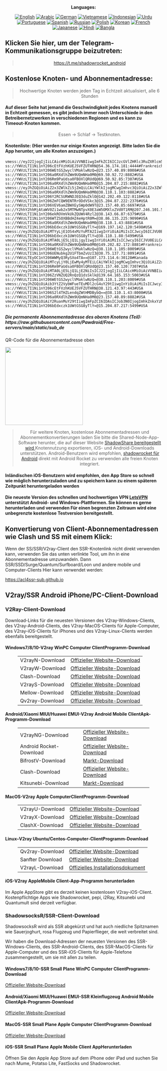 
<div align="center">

**Languages:**

[![English](https://img.shields.io/badge/Language-English-red?style=for-the-badge)](README-en.md)
[![Arabic](https://img.shields.io/badge/Language-Arabic-red?style=for-the-badge)](README-ar.md)
[![German](https://img.shields.io/badge/Language-German-red?style=for-the-badge)](README-de.md)
[![Vietnamese](https://img.shields.io/badge/Language-Vietnamese-red?style=for-the-badge)](README-vi.md)
[![Indonesian](https://img.shields.io/badge/Language-Indonesian-red?style=for-the-badge)](README-id.md)
[![Urdu](https://img.shields.io/badge/Language-Urdu-red?style=for-the-badge)](README-ur-PK.md)
[![Portuguese](https://img.shields.io/badge/Language-Portuguese-red?style=for-the-badge)](README-pt-BR.md)
[![Spanish](https://img.shields.io/badge/Language-Spanish-red?style=for-the-badge)](README-es.md)
[![Russian](https://img.shields.io/badge/Language-Russian-red?style=for-the-badge)](README-ru.md)
[![Polish](https://img.shields.io/badge/Language-Polish-red?style=for-the-badge)](README-pl.md)
[![Korean](https://img.shields.io/badge/Language-Korean-red?style=for-the-badge)](README-ko-KR.md)
[![French](https://img.shields.io/badge/Language-French-red?style=for-the-badge)](README-fr.md)
[![Japanese](https://img.shields.io/badge/Language-Japanese-red?style=for-the-badge)](README-ja.md)
[![Hindi](https://img.shields.io/badge/Language-Hindi-red?style=for-the-badge)](README-hi.md)
[![Bangla](https://img.shields.io/badge/Language-Bangla-red?style=for-the-badge)](README-bn.md)

</div>
<h2>Klicken Sie hier, um der Telegram-Kommunikationsgruppe beizutreten:</h2>
 <blockquote>
 <p style="text-align: center;"><a href="https://t.me/shadowrocket_android">https://t.me/shadowrocket_android</a></p>
 </blockquote>
 <h2>Kostenlose Knoten- und Abonnementadresse:</h2>
 <blockquote>
 <p style="text-align: center;">Hochwertige Knoten werden jeden Tag in Echtzeit aktualisiert, alle 6 Stunden</p>
 </blockquote>
 <h4>Auf dieser Seite hat jemand die Geschwindigkeit jedes Knotens manuell in Echtzeit gemessen, es gibt jedoch immer noch Unterschiede in den Betreibernetzwerken in verschiedenen Regionen und es kann zu Timeout-Knoten kommen. </h4>
 <blockquote>
 <p style="text-align: center;">Essen -> Schlaf -> Testknoten. </p>
 </blockquote>
 <h4>Knotenliste: (Hier werden nur einige Knoten angezeigt. Bitte laden Sie die App herunter, um alle Knoten anzuzeigen.)</h4>
    
```
vmess://eyJ2IjogIjIiLCAicHMiOiAiVVNBIiwgImFkZCI6ICJzcGVlZHRlc3RuZXRlcm5hbmV3c2dnZmZuZXRlbWFpbGNsb3VkZmxhcmVjb21leHByZXNzdHZzb2Z0OThpci5lcm5hbmV3cy5nZ2ZmLm5ldCIsICJwb3J0IjogNDQzLCAiYWlkIjogMCwgInNjeSI6ICJhdXRvIiwgIm5ldCI6ICJ3cyIsICJ0eXBlIjogIm5vbmUiLCAidGxzIjogInRscyIsICJpZCI6ICJlMDc4ZmZkOC1jY2Y4LTQyZTgtZjJjOC0yZjZhOTJiNDdjOGYiLCAiaG9zdCI6ICJzcGVlZHRlc3RuZXRjb21leHByZXNzdHZzb2Z0OThpcmVybmFuZXdzZ2dmZm5ldGVtYWlsY2xvdWRmbGFyZS5lcm5hbmV3cy5nZ2ZmLm5ldCIsICJwYXRoIjogIi8/ZWQ9MjA0OCJ9
ss://YWVzLTI1Ni1nY206cEtFVzhKUEJ5VFZUTHRN@54.36.174.181:4444#Frankreich
ss://YWVzLTI1Ni1nY206WEtGS2wyclVMaklwNzQ=@23.157.40.89:8008#USA
ss://YWVzLTI1Ni1nY206a0RXdlhZWm9UQmNHa0M0@69.50.92.72:8882#USA
ss://YWVzLTI1Ni1nY206Rm9PaUdsa0FBOXlQRUdQ@69.50.92.85:7307#USA
ss://YWVzLTI1Ni1nY206a0RXdlhZWm9UQmNHa0M0@15.204.87.215:8882#USA
vmess://eyJhZGQiOiAiZ2x3ZWlkZi5jZmQiLCAiYWlkIjogMCwgImhvc3QiOiAiZ2x3ZWlkZi5jZmQiLCAiaWQiOiAiMTA1MmYyNGUtN2IwOS00NWViLWIwYzUtZDg1OGViMTI0MTkyIiwgIm5ldCI6ICJ3cyIsICJwYXRoIjogIi9saW5rd3MiLCAicG9ydCI6IDQ0MywgInBzIjogIlVTQSIsICJ0bHMiOiAidGxzIiwgInR5cGUiOiAiYXV0byIsICJzZWN1cml0eSI6ICJhdXRvIiwgInNraXAtY2VydC12ZXJpZnkiOiB0cnVlLCAic25pIjogIiJ9
ss://YWVzLTI1Ni1nY206a0RXdlhZWm9UQmNHa0M0@38.110.1.103:8882#USA
ss://YWVzLTI1Ni1nY206Y2RCSURWNDJEQ3duZklO@142.202.49.122:8118#USA
ss://YWVzLTI1Ni1nY206ZmFCQW9ENTRrODdVSkc3@15.204.87.222:2376#USA
ss://YWVzLTI1Ni1nY206VEV6amZBWXEySWp0dW9T@23.157.40.85:6697#USA
ss://Y2hhY2hhMjAtaWV0Zi1wb2x5MTMwNTpvX0E3aW5OMXlxZVd0T1RM@207.246.101.50:1633#USA
ss://YWVzLTI1Ni1nY206ekROVmVkUkZQUWV4Rzl2@38.143.66.87:6379#USA
ss://YWVzLTI1Ni1nY206WTZSOXBBdHZ4eHptR0M=@38.86.135.225:9090#USA
ss://YWVzLTI1Ni1nY206a0RXdlhZWm9UQmNHa0M0@38.110.1.43:8881#USA
ss://YWVzLTI1Ni1nY206bEdxczk1UWtGSG8yTlY=@169.197.142.120:5498#USA
vmess://eyJhZGQiOiAiMTYyLjE1OS4xMzYuMTA2IiwgInYiOiAiMiIsICJwcyI6ICJVU0EiLCAicG9ydCI6IDgwLCAiaWQiOiAiNTgyMDA5M2EtYmI3ZC00ZTE1LTg1NzUtMWE1MjlmMmQ4MjgyIiwgImFpZCI6ICIwIiwgIm5ldCI6ICJ3cyIsICJ0eXBlIjogIiIsICJob3N0IjogInJuMi5ob3N0bWpqLmNvbSIsICJwYXRoIjogIi8iLCAidGxzIjogIiJ9
ss://YWVzLTI1Ni1nY206bEdxczk1UWtGSG8yTlY=@38.110.1.88:5499#USA
vmess://eyJhZGQiOiAiMTA0LjE5LjQ1LjgyIiwgInYiOiAiMiIsICJwcyI6ICJVU0EiLCAicG9ydCI6IDIwOTUsICJpZCI6ICI3YTczN2Y0MS1iNzkyLTQyNjAtOTRmZi0zZDg2NGRhNjdiODAiLCAiYWlkIjogIjAiLCAibmV0IjogIndzIiwgInR5cGUiOiAiIiwgImhvc3QiOiAib25lYS5mbGhhLnJ1IiwgInBhdGgiOiAiLyIsICJ0bHMiOiAiIn0=
ss://YWVzLTI1Ni1nY206a0RXdlhZWm9UQmNHa0M0@149.202.82.172:8881#Frankreich
ss://YWVzLTI1Ni1nY206WEtGS2wyclVMaklwNzQ=@38.110.1.105:8009#USA
ss://YWVzLTI1Ni1nY206UENubkg2U1FTbmZvUzI3@38.75.137.71:8091#USA
ss://YWVzLTEyOC1nY206WWMyQ3RySXo4TA==@107.173.114.6:30128#Kanada
vmess://eyJhZGQiOiAiMTcyLjY0LjEwMy4yMTEiLCAiYWlkIjogMCwgImhvc3QiOiAiZ2x3ZWlkZi5jZmQiLCAiaWQiOiAiMTA1MmYyNGUtN2IwOS00NWViLWIwYzUtZDg1OGViMTI0MTkyIiwgIm5ldCI6ICJ3cyIsICJwYXRoIjogIi9saW5rd3MiLCAicG9ydCI6IDQ0MywgInBzIjogIlVTQSIsICJ0bHMiOiAidGxzIiwgInR5cGUiOiAiYXV0byIsICJzZWN1cml0eSI6ICJhdXRvIiwgInNraXAtY2VydC12ZXJpZnkiOiB0cnVlLCAic25pIjogIiJ9
ss://YWVzLTI1Ni1nY206Rm9PaUdsa0FBOXlQRUdQ@23.157.40.120:7307#USA
vmess://eyJhZGQiOiAiMTA0LjE5LjQ1LjE2NiIsICJ2IjogIjIiLCAicHMiOiAiVVNBIiwgInBvcnQiOiAyMDk1LCAiaWQiOiAiN2E3MzdmNDEtYjc5Mi00MjYwLTk0ZmYtM2Q4NjRkYTY3YjgwIiwgImFpZCI6ICIwIiwgIm5ldCI6ICJ3cyIsICJ0eXBlIjogIiIsICJob3N0IjogIm9uZWEuZmxoYS5ydSIsICJwYXRoIjogIi8iLCAidGxzIjogIiJ9
ss://YWVzLTI1Ni1nY206ZzVNZUQ2RnQzQ1dsSklk@139.64.165.153:5003#USA
ss://YWVzLTI1Ni1nY206WEtGS2wyclVMaklwNzQ=@38.110.1.203:8009#USA
vmess://eyJhZGQiOiAib3YtZ2VybWFueTEuMDl2cG4uY29tIiwgInYiOiAiMiIsICJwcyI6ICJGcmFua3JlaWNoIiwgInBvcnQiOiA4MCwgImlkIjogIjg2MTdkOWUyLTBhNTctNDE2OC04MWNkLTY2MWYxOTBlOTUzMyIsICJhaWQiOiAiMCIsICJuZXQiOiAid3MiLCAidHlwZSI6ICIiLCAiaG9zdCI6ICIiLCAicGF0aCI6ICIvdm1lc3MvIiwgInRscyI6ICIifQ==
ss://YWVzLTI1Ni1nY206cEtFVzhKUEJ5VFZUTHRN@38.121.43.97:443#USA
ss://YWVzLTI1Ni1nY206S2l4THZLendqZWtHMDBybQ==@38.110.1.43:8000#USA
ss://YWVzLTI1Ni1nY206a0RXdlhZWm9UQmNHa0M0@23.157.40.89:8882#USA
vmess://eyJhZGQiOiAiY2RuanMuY29tIiwgImFpZCI6IDAsICJob3N0IjogImhkZnkxYzMuaXJhbmlhbmNwaS51ayIsICJpZCI6ICI2Yjg4MGIwNy1lOTUyLTRjMGItYjRhMy02YzlhYzRjZjlkM2YiLCAibmV0IjogIndzIiwgInBhdGgiOiAiL1F2dHZQZERYWElsU2RaTXFudXhHIiwgInBvcnQiOiA0NDMsICJwcyI6ICJVU0EiLCAidGxzIjogInRscyIsICJ0eXBlIjogImF1dG8iLCAic2VjdXJpdHkiOiAiYXV0byIsICJza2lwLWNlcnQtdmVyaWZ5IjogdHJ1ZSwgInNuaSI6ICIifQ==
ss://YWVzLTI1Ni1nY206bEdxczk1UWtGSG8yTlY=@15.204.87.217:5499#USA
```
<h5>Die permanente Abonnementadresse des oberen Knotens (Teil): https://raw.githubusercontent.com/Pawdroid/Free-servers/main/static/sub_de</h5>
 <p>QR-Code für die Abonnementadresse oben</p>
 <img src='https://raw.githubusercontent.com/Pawdroid/Free-servers/main/static/sub_de.png' width=250 height=250>
 <blockquote style='text-align: center;'>Für weitere Knoten, kostenlose Abonnementadressen und Abonnementkonvertierungen laden Sie bitte die Shared-Node-App-Software herunter, die auf dieser Website <a href='https://shadowsharing.com'>ShadowShare bereitgestellt wird </a> Knotennutzung exportieren, iOS- und Android-Downloads unterstützen. Android-Benutzern wird empfohlen, <a href='https://github.com/Pawdroid/shadowrocket_for_android'>shadowrocket für Android</a> direkt mit Android Rocket zu verwenden alle freien Knoten integriert. </blockquote>
 <h4>Inländischen iOS-Benutzern wird empfohlen, den App Store so schnell wie möglich herunterzuladen und zu speichern kann zu einem späteren Zeitpunkt heruntergeladen werden</h4>
 <h4>Die neueste Version des schnellen und hochwertigen VPN <a href='https://letsgovpn.com'>LetsVPN</a> unterstützt Android- und Windows-Plattformen. Sie können es gerne herunterladen und verwenden Für einen begrenzten Zeitraum wird eine unbegrenzte kostenlose Testversion bereitgestellt. </h4>
 <div class="nv-content-wrap-Eintragsinhalt">
 <h2>Konvertierung von Client-Abonnementadressen wie Clash und SS mit einem Klick:</h2>
 <p>Wenn der SS/SSR/V2ray-Client den SSR-Knotenlink nicht direkt verwenden kann, verwenden Sie das unten verlinkte Tool, um ihn in eine Abonnementadresse umzuwandeln. Dann SSR/SSD/Surge/Quantum/Surfboard/Loon und andere mobile und Computer-Clients Hier kann verwendet werden:</p>
 <p><a href="https://acl4ssr-sub.github.io" target="_blank" rel="noreferrer noopener nofollow">https://acl4ssr-sub.github.io</a></p>
 <h2>V2ray/SSR Android iPhone/PC-Client-Download</h2>
 <h3>V2Ray-Client-Download</h3>
 <p>Download-Links für die neuesten Versionen des V2ray-Windows-Clients, des V2ray-Android-Clients, des V2ray-MacOS-Clients für Apple-Computer, des V2ray-iOS-Clients für iPhones und des V2ray-Linux-Clients werden ebenfalls bereitgestellt. </p>
 <h4>Windows7/8/10-<strong>V2ray WinPC Computer Client</strong>Programm-Download</h4>
 <figure class="wp-block-table alignwide is-style-stripes"><table><tbody><tr><td>V2rayN-Download</td><td><a href="https://github. com/2dust/v2rayN/releases" target="_blank" rel="noreferrer noopener">Offizieller Website-Download</a></td></tr><tr><td>V2rayW-Download</td><td> <a href="https://github.com/Cenmrev/V2RayW/releases" target="_blank" rel="noreferrer noopener">Offizieller Website-Download</a></td></tr><tr><td> Clash-Download</td><td><a href="https://github.com/Fndroid/clash_for_windows_pkg/releases" target="_blank" rel="noreferrer noopener">Offizieller Website-Download</a></td> </tr><tr><td>V2rayS-Download</td><td><a href="https://github.com/Shinlor/V2RayS/releases" target="_blank" rel="noreferrer noopener">Offizieller Website-Download</a></td></tr><tr><td>Mellow-Download</td><td><a href="https://github.com/mellow-io/mellow/releases" target="_blank" rel="noreferrer noopener">Offizieller Website-Download</a></td></tr><tr><td>Qv2ray-Download</td><td><a href= „https://github.com/Qv2ray/Qv2ray“ target="_blank" rel="noreferrer noopener">Offizieller Website-Download</a></td></tr></tbody></table></figure>
 <h4><strong>Android/Xiaomi MIUI/Huawei EMUI-V2ray Android Mobile Client</strong>Apk-Programm-Download</h4>
 <figure class="wp-block-table alignwide is-style-stripes"><table><tbody><tr><td>V2rayNG-Download</td><td><a href="https://github. com/2dust/v2rayNG/releases" target="_blank" rel="noreferrer noopener">Offizieller Website-Download</a></td></tr><tr><td>Android Rocket-Download</td><td><a href="https://github.com/Pawdroid/shadowrocket_for_android/releases" target="_blank" rel="noreferrer noopener">Offizieller Website-Download</a></td></tr><tr> <td>BifrostV-Download</td><td><a rel="noreferrer noopener" href="https://www.appsapk.com/downloading/latest/com.github.dawndiy.bifrostv-0.6.8.apk " target="_blank">Markt-Download</a></td></tr><tr><td>Clash-Download</td><td><a href="https://github.com/Kr328/ClashForAndroid/releases" target="_blank" rel="noreferrer noopener">Offizieller Website-Download</a></td></tr><tr><td>Kitsunebi-Download</td><td><a rel =" noreferrer noopener" href="https://apkpure.com/kitsunebi/fun.kitsunebi.kitsunebi4android" target="_blank">Markt-Download</a></td></tr></tbody></table></figure>
 <h4><strong>MacOS-V2ray <strong>Apple Computer</strong>Client</strong>Programm-Download</h4>
 <figure class="wp-block-table alignwide is-style-stripes"><table><tbody><tr><td>V2rayU-Download</td><td><a href="https://github. com/yanue/V2rayU/releases" target="_blank" rel="noreferrer noopener">Offizieller Website-Download</a></td></tr><tr><td>V2rayX-Download</td><td> <a href="https://github.com/Cenmrev/V2RayX/releases" target="_blank" rel="noreferrer noopener">Offizieller Website-Download</a></td></tr><tr><td> ClashX-Download</td><td><a href="https://github.com/yichengchen/clashX/releases" target="_blank" rel="noreferrer noopener">Offizieller Website-Download</a></td> </tr></tbody></table></figure>
 <h4><strong>Linux</strong>–<strong>V2ray Ubuntu/Centos-Computer-Client</strong>Programm-Download</h4>
 <figure class="wp-block-table alignwide is-style-stripes"><table><tbody><tr><td>Qv2ray-Download</td><td><a href="https://github. com/Qv2ray/Qv2ray" target="_blank" rel="noreferrer noopener">Offizieller Website-Download</a></td></tr><tr><td>Sanfter Download</td><td><a href ="https://github.com/mellow-io/mellow/releases" target="_blank" rel="noreferrer noopener">Offizieller Website-Download</a></td></tr><tr><td> V2rayL-Download</td><td><a rel="noreferrer noopener" href="https://github.com/jiangxufeng/v2rayL" target="_blank">Offizielles Installationsdokument</a></td></tr></tbody></table></figure>
 <h4>iOS-<strong>V2ray Apple<strong>Mobile Client</strong>-App-Programm</strong> herunterladen</h4>
 <p>Im Apple AppStore gibt es derzeit keinen kostenlosen V2ray-iOS-Client. Kostenpflichtige Apps wie Shadowrocket, pepi, i2Ray, Kitsunebi und Quantumult sind derzeit verfügbar. </p>
 <h3>ShadowsocksR/SSR-Client-Download</h3>
 <p>ShadowsocksR wird als SSR abgekürzt und hat auch niedliche Spitznamen wie Sauerjoghurt, rosa Flugzeug und Papierflieger, die weit verbreitet sind. </p>
 <p>Wir haben die Download-Adressen der neuesten Versionen des SSR-Windows-Clients, des SSR-Android-Clients, des SSR-MacOS-Clients für Apple-Computer und des SSR-iOS-Clients für Apple-Telefone zusammengestellt, um sie mit allen zu teilen. </p>
 <h4><strong>Windows7/8/10-<strong>SSR Small Plane WinPC Computer Client</strong>Programm-Download</strong></h4>
 <p><a rel="noreferrer noopener" href="https://github.com/shadowsocksrr/shadowsocksr-csharp/releases" target="_blank">Offizieller Website-Download</a></p>
 <h4><strong><strong>Android/Xiaomi MIUI/Huawei EMUI-SSR Kleinflugzeug Android Mobile Client</strong>Apk-Programm-Download</strong></h4>
 <p><a rel="noreferrer noopener" href="https://github.com/shadowsocksrr/shadowsocksr-android/releases" target="_blank">Offizieller Website-Download</a></p>
 <h4><strong><strong>MacOS-SSR Small Plane Apple Computer Client</strong>Programm-Download</strong></h4>
 <p><a href="https://github.com/qinyuhang/ShadowsocksX-NG-R/releases" target="_blank" rel="noreferrer noopener">Offizieller Website-Download</a></p>
 <h4><strong>iOS-<strong>SSR Small Plane Apple Mobile Client App</strong></strong>Herunterladen</h4>
 <p>Öffnen Sie den Apple App Store auf dem iPhone oder iPad und suchen Sie nach Mume, Potatso Lite, FastSocks und Shadowrocket. </p></div>
    